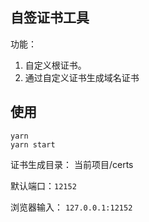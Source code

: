 ## 自签证书工具

功能：
1. 自定义根证书。 
2. 通过自定义证书生成域名证书

## 使用

```
yarn
yarn start
```

证书生成目录： 当前项目/certs

默认端口：`12152`

浏览器输入： `127.0.0.1:12152`
